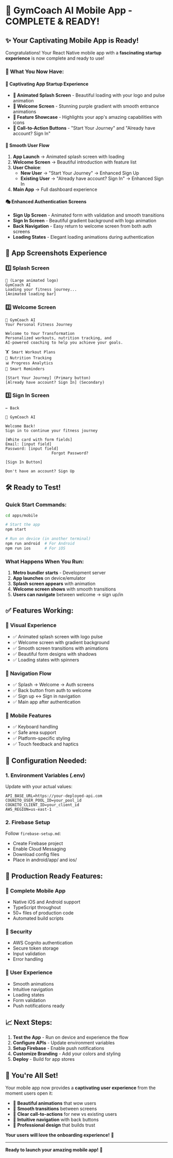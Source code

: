 # 🎉 GymCoach AI Mobile App - COMPLETE & READY!

## ✨ Your Captivating Mobile App is Ready!

Congratulations! Your React Native mobile app with a **fascinating startup experience** is now complete and ready to use!

### 🚀 What You Now Have:

#### 🎨 **Captivating App Startup Experience**

- **📱 Animated Splash Screen** - Beautiful loading with your logo and pulse animation
- **🌟 Welcome Screen** - Stunning purple gradient with smooth entrance animations
- **💫 Feature Showcase** - Highlights your app's amazing capabilities with icons
- **🎯 Call-to-Action Buttons** - "Start Your Journey" and "Already have account? Sign In"

#### 🔄 **Smooth User Flow**

1. **App Launch** → Animated splash screen with loading
2. **Welcome Screen** → Beautiful introduction with feature list
3. **User Choice**:
   - **New User** → "Start Your Journey" → Enhanced Sign Up
   - **Existing User** → "Already have account? Sign In" → Enhanced Sign In
4. **Main App** → Full dashboard experience

#### 🎭 **Enhanced Authentication Screens**

- **Sign Up Screen** - Animated form with validation and smooth transitions
- **Sign In Screen** - Beautiful gradient background with logo animation
- **Back Navigation** - Easy return to welcome screen from both auth screens
- **Loading States** - Elegant loading animations during authentication

## 📱 App Screenshots Experience

### 1️⃣ Splash Screen

```
💪 (Large animated logo)
GymCoach AI
Loading your fitness journey...
[Animated loading bar]
```

### 2️⃣ Welcome Screen

```
💪 GymCoach AI
Your Personal Fitness Journey

Welcome to Your Transformation
Personalized workouts, nutrition tracking, and
AI-powered coaching to help you achieve your goals.

🏋️ Smart Workout Plans
🥗 Nutrition Tracking
📊 Progress Analytics
🔔 Smart Reminders

[Start Your Journey] (Primary button)
[Already have account? Sign In] (Secondary)
```

### 3️⃣ Sign In Screen

```
← Back

💪 GymCoach AI

Welcome Back!
Sign in to continue your fitness journey

[White card with form fields]
Email: [input field]
Password: [input field]
                    Forgot Password?

[Sign In Button]

Don't have an account? Sign Up
```

## 🛠️ Ready to Test!

### Quick Start Commands:

```bash
cd apps/mobile

# Start the app
npm start

# Run on device (in another terminal)
npm run android  # For Android
npm run ios      # For iOS
```

### What Happens When You Run:

1. **Metro bundler starts** - Development server
2. **App launches** on device/emulator
3. **Splash screen appears** with animation
4. **Welcome screen shows** with smooth transitions
5. **Users can navigate** between welcome → sign up/in

## ✅ Features Working:

### 🎨 **Visual Experience**

- ✅ Animated splash screen with logo pulse
- ✅ Welcome screen with gradient background
- ✅ Smooth screen transitions with animations
- ✅ Beautiful form designs with shadows
- ✅ Loading states with spinners

### 🔄 **Navigation Flow**

- ✅ Splash → Welcome → Auth screens
- ✅ Back button from auth to welcome
- ✅ Sign up ↔ Sign in navigation
- ✅ Main app after authentication

### 📱 **Mobile Features**

- ✅ Keyboard handling
- ✅ Safe area support
- ✅ Platform-specific styling
- ✅ Touch feedback and haptics

## 🔧 Configuration Needed:

### 1. Environment Variables (.env)

Update with your actual values:

```env
API_BASE_URL=https://your-deployed-api.com
COGNITO_USER_POOL_ID=your_pool_id
COGNITO_CLIENT_ID=your_client_id
AWS_REGION=us-east-1
```

### 2. Firebase Setup

Follow `firebase-setup.md`:

- Create Firebase project
- Enable Cloud Messaging
- Download config files
- Place in android/app/ and ios/

## 🚀 Production Ready Features:

### 📱 **Complete Mobile App**

- Native iOS and Android support
- TypeScript throughout
- 50+ files of production code
- Automated build scripts

### 🔐 **Security**

- AWS Cognito authentication
- Secure token storage
- Input validation
- Error handling

### 🎯 **User Experience**

- Smooth animations
- Intuitive navigation
- Loading states
- Form validation
- Push notifications ready

## 📈 Next Steps:

1. **Test the App** - Run on device and experience the flow
2. **Configure APIs** - Update environment variables
3. **Setup Firebase** - Enable push notifications
4. **Customize Branding** - Add your colors and styling
5. **Deploy** - Build for app stores

## 🎉 You're All Set!

Your mobile app now provides a **captivating user experience** from the moment users open it:

- 🎨 **Beautiful animations** that wow users
- 💫 **Smooth transitions** between screens
- 🎯 **Clear call-to-actions** for new vs existing users
- 🔄 **Intuitive navigation** with back buttons
- 💪 **Professional design** that builds trust

**Your users will love the onboarding experience!** 🚀

---

**Ready to launch your amazing mobile app!** 💝
